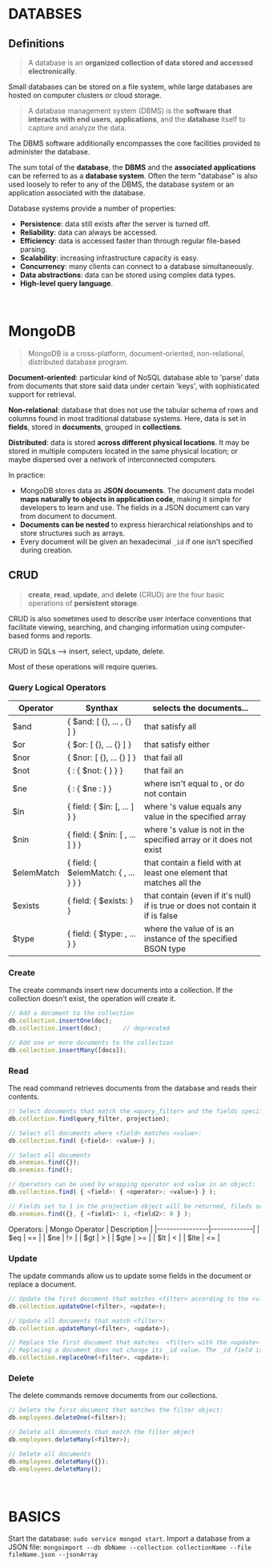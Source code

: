 
# DATABSES

## Definitions

> A database is an **organized collection of data stored and accessed electronically**.

Small databases can be stored on a file system, while large databases are hosted on computer clusters or cloud storage. 

> A database management system (DBMS) is the **software that interacts with end users**, **applications**, and the **database** itself to capture and analyze the data.

The DBMS software additionally encompasses the core facilities provided to administer the database.

The sum total of the **database**, the **DBMS** and the **associated applications** can be referred to as a **database system**. Often the term "database" is also used loosely to refer to any of the DBMS, the database system or an application associated with the database.

Database systems provide a number of properties:
- **Persistence**:  data still exists after the server is turned off.
- **Reliability**: data can always be accessed.
- **Efficiency**: data is accessed faster than through regular file-based parsing.
- **Scalability**: increasing infrastructure capacity is easy.
- **Concurrency**: many clients can connect to a database simultaneously.
- **Data abstractions**: data can be stored using complex data types.
- **High-level query language**.
<br />

# MongoDB

> MongoDB is a cross-platform, document-oriented, non-relational, distributed database program.

**Document-oriented**: particular kind of NoSQL database able to 'parse' data from documents that store said data under certain 'keys', with sophisticated support for retrieval.

**Non-relational**: database that does not use the tabular schema of rows and columns found in most traditional database systems. Here, data is set in **fields**, stored in **documents**, grouped in **collections**.

**Distributed**: data is stored **across different physical locations**. It may be stored in multiple computers located in the same physical location; or maybe dispersed over a network of interconnected computers.

In practice:
- MongoDB stores data as **JSON documents**. The document data model **maps naturally to objects in application code**, making it simple for developers to learn and use. The fields in a JSON document can vary from document to document.
- **Documents can be nested** to express hierarchical relationships and to store structures such as arrays.
- Every document will be given an hexadecimal `_id` if one isn't specified during creation.


## CRUD

> **create**, **read**, **update**, and **delete** (CRUD) are the four basic operations of **persistent storage**.

CRUD is also sometimes used to describe user interface conventions that facilitate viewing, searching, and changing information using computer-based forms and reports. 

CRUD in SQLs --> insert, select, update, delete.

Most of these operations will require queries.


### Query Logical Operators

| Operator   | Synthax                                    | selects the documents...                                                                                   |
|------------|--------------------------------------------|------------------------------------------------------------------------------------------------------------|
| $and       | { $and: [ {<exp1>}, ... , {<expN>} ] }     | that satisfy all <expressions>                                                                             |
| $or        | { $or: [ {<exp1>}, ... {<expN>} ] }        | that satisfy either <expressions>                                                                          |
| $nor       | { $nor: [ {<exp1>}, ... {<expN>} ] }       | that fail all <expressions>                                                                                |
| $not       | { <field> : { $not: { <exp> } } }          | that fail an <expression>                                                                                  |
| $ne        | { <field> : { $ne : <value> } }            | where <field> isn't equal to <value>, or do not contain <field>                                            |
| $in        | { field: { $in: [<value1>, ... ] } }       | where <field>'s value equals any value in the specified array                                              |
| $nin       | { field: { $nin: [ <value1>, ... ] } }     | where <field>'s value is not in the specified array or it does not exist                                   |
| $elemMatch | { field: { $elemMatch: { <exp1>, ... } } } | that contain a field with at least one element that matches all the <expressions>                          |
| $exists    | { field: { $exists: <boolean> } }          | that contain <field> (even if it's null) if <boolean> is true or does not contain it if <boolean> is false |
| $type      | { field: { $type: <BSON type1>, ... } }    | where the value of <field> is an instance of the specified BSON type                                       |


### Create

The create commands insert new documents into a collection. If the collection doesn’t exist, the operation will create it.

``` javascript
// Add a document to the collection
db.collection.insertOne(doc);
db.collection.insert(doc);		// deprecated

// Add one or more documents to the collection
db.collection.insertMany([docs]);

```


### Read

The read command retrieves documents from the database and reads their contents.

``` javascript
// Select documents that match the <query_filter> and the fields specified in the projection object:
db.collection.find(query_filter, projection);

// Select all documents where <field> matches <value>:
db.collection.find( {<field>: <value>} );

// Select all documents
db.enemies.find({});
db.enemies.find();

// Operators can be used by wrapping operator and value in an object:
db.collection.find( { <field>: { <operator>: <value>} } );

// Fields set to 1 in the projection object will be returned, fileds set to 0 won't:
db.enemies.find({},	{ <field1>: 1, <field2>: 0 } );
```

Operators:
| Mongo Operator | Description |
|----------------|-------------|
| $eq            | ==          |
| $ne            | !=          |
| $gt            | >           |
| $gte           | >=          |
| $lt            | <           |
| $lte           | <=          |


### Update
The update commands allow us to update some fields in the document or replace a document.

``` javascript
// Update the first document that matches <filter> according to the rules set by <update>:
db.collection.updateOne(<filter>, <update>);

// Update all documents that match <filter>:
db.collection.updateMany(<filter>, <update>);

// Replace the first document that matches  <filter> with the <update> document:
// Replacing a document does not change its _id value. The _id field is immutable.
db.collection.replaceOne(<filter>, <update>);	
```


### Delete

The delete commands remove documents from our collections.

``` javascript
// Delete the first document that matches the filter object:
db.employees.deleteOne(<filter>);

// Delete all documents that match the filter object
db.employees.deleteMany(<filter>);

// Delete all documents
db.employees.deleteMany({});
db.employees.deleteMany();
```
<br />

# BASICS

Start the database: ```sudo service mongod start```.
Import a database from a JSON file: ```mongoimport --db dbName --collection collectionName --file fileName.json --jsonArray```
